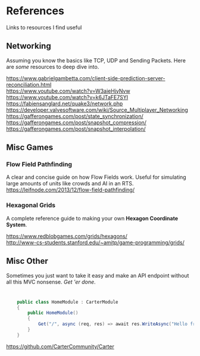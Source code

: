 # References
Links to resources I find useful

## Networking

Assuming you know the basics like TCP, UDP and Sending Packets. Here are *some* resources to deep dive into.  

https://www.gabrielgambetta.com/client-side-prediction-server-reconciliation.html  
https://www.youtube.com/watch?v=W3aieHjyNvw  
https://www.youtube.com/watch?v=k6JTaFE7SYI  
https://fabiensanglard.net/quake3/network.php  
https://developer.valvesoftware.com/wiki/Source_Multiplayer_Networking  
https://gafferongames.com/post/state_synchronization/  
https://gafferongames.com/post/snapshot_compression/  
https://gafferongames.com/post/snapshot_interpolation/  

## Misc Games

### Flow Field Pathfinding
A clear and concise guide on how Flow Fields work. Useful for simulating large amounts of units like crowds and AI in an RTS. 
https://leifnode.com/2013/12/flow-field-pathfinding/

### Hexagonal Grids
A complete reference guide to making your own **Hexagon Coordinate System**.

https://www.redblobgames.com/grids/hexagons/  
http://www-cs-students.stanford.edu/~amitp/game-programming/grids/

## Misc Other
Sometimes you just want to take it easy and make an API endpoint without all this MVC nonsense. *Get 'er done*. 

#
```cs
    public class HomeModule : CarterModule
    {
        public HomeModule()
        {
            Get("/", async (req, res) => await res.WriteAsync("Hello from Carter!"));
        }
    }
```
https://github.com/CarterCommunity/Carter
